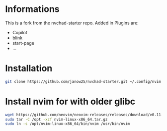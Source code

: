 # Informations
This is a fork from the nvchad-starter repo. Added in Plugins are:
- Copilot
- blink
- start-page
- ...

# Installation

```bash
git clone https://github.com/janow25/nvchad-starter.git ~/.config/nvim && nvim
```

# Install nvim for with older glibc
```bash
wget https://github.com/neovim/neovim-releases/releases/download/v0.11.0/nvim-linux-x86_64.tar.gz
sudo tar -C /opt -xzf nvim-linux-x86_64.tar.gz
sudo ln -s /opt/nvim-linux-x86_64/bin/nvim /usr/bin/nvim
```